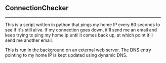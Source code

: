 ConnectionChecker
----
----
This is a script written in python that pings my home IP every 60 seconds to 
see if it's still alive. If my connection goes down, it'll send me an email and
keep trying to ping my home ip until it comes back up, at which point it'll 
send me another email.

This is run in the background on an external web server. The DNS entry pointing
to my home IP is kept updated using dynamic DNS.
